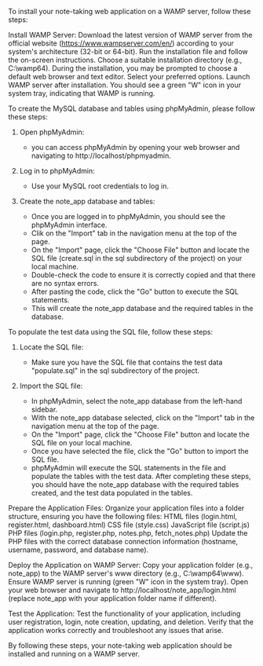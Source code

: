 To install your note-taking web application on a WAMP server, follow these steps:

Install WAMP Server:
        Download the latest version of WAMP server from the official website (https://www.wampserver.com/en/) according to your system's architecture (32-bit or 64-bit).
        Run the installation file and follow the on-screen instructions. Choose a suitable installation directory (e.g., C:\wamp64). During the installation, you may be prompted to choose a default web browser and text editor. Select your preferred options.
        Launch WAMP server after installation. You should see a green "W" icon in your system tray, indicating that WAMP is running.

To create the MySQL database and tables using phpMyAdmin, please follow these steps:

1. Open phpMyAdmin:
   - you can access phpMyAdmin by opening your web browser and navigating to http://localhost/phpmyadmin.

2. Log in to phpMyAdmin:
   - Use your MySQL root credentials to log in.

3. Create the note_app database and tables:
   - Once you are logged in to phpMyAdmin, you should see the phpMyAdmin interface.
   - Clik on the "Import" tab in the navigation menu at the top of the page.
   - On the "Import" page, click the "Choose File" button and locate the SQL file (create.sql in the sql subdirectory of the project) on your local machine.
   - Double-check the code to ensure it is correctly copied and that there are no syntax errors.
   - After pasting the code, click the "Go" button to execute the SQL statements.
   - This will create the note_app database and the required tables in the database.

To populate the test data using the SQL file, follow these steps:

1. Locate the SQL file:
   - Make sure you have the SQL file that contains the test data "populate.sql" in the sql subdirectory of the project.

2. Import the SQL file:
   - In phpMyAdmin, select the note_app database from the left-hand sidebar.
   - With the note_app database selected, click on the "Import" tab in the navigation menu at the top of the page.
   - On the "Import" page, click the "Choose File" button and locate the SQL file on your local machine.
   - Once you have selected the file, click the "Go" button to import the SQL file.
   - phpMyAdmin will execute the SQL statements in the file and populate the tables with the test data.
After completing these steps, you should have the note_app database with the required tables created, and the test data populated in the tables.

Prepare the Application Files:
        Organize your application files into a folder structure, ensuring you have the following files:
            HTML files (login.html, register.html, dashboard.html)
            CSS file (style.css)
            JavaScript file (script.js)
            PHP files (login.php, register.php, notes.php, fetch_notes.php)
        Update the PHP files with the correct database connection information (hostname, username, password, and database name).
        
Deploy the Application on WAMP Server:
        Copy your application folder (e.g., note_app) to the WAMP server's www directory (e.g., C:\wamp64\www).
        Ensure WAMP server is running (green "W" icon in the system tray).
        Open your web browser and navigate to http://localhost/note_app/login.html (replace note_app with your application folder name if different).
        
Test the Application:
        Test the functionality of your application, including user registration, login, note creation, updating, and deletion. Verify that the application works correctly and troubleshoot any issues that arise.

By following these steps, your note-taking web application should be installed and running on a WAMP server.
